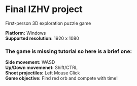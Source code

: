 # Final IZHV project

First-person 3D exploration puzzle game

**Platform:** Windows\
**Supported resolution:** 1920 x 1080

### The game is missing tutorial so here is a brief one:
**Side movement:** WASD\
**Up/Down movemenet:** Shift/CTRL\
**Shoot projectiles:** Left Mouse Click\
**Game objective:** Find red orb and compete with time!
